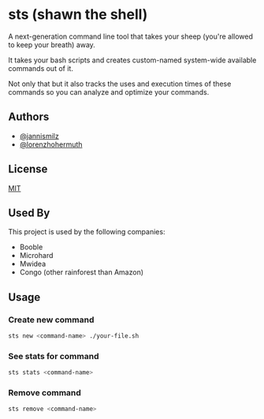 
# sts (shawn the shell)

A next-generation command line tool that takes your sheep (you're allowed to keep your breath) away.

It takes your bash scripts and creates custom-named system-wide available commands out of it.

Not only that but it also tracks the uses and execution times of these commands so you can analyze and optimize your commands.


## Authors

- [@jannismilz](https://github.com/jannismilz)
- [@lorenzhohermuth](https://github.com/lorenzhohermuth)


## License

[MIT](LICENSE)


## Used By

This project is used by the following companies:

- Booble
- Microhard
- Mwidea
- Congo (other rainforest than Amazon)


## Usage

### Create new command

```bash
sts new <command-name> ./your-file.sh
```

### See stats for command

```bash
sts stats <command-name>
```

### Remove command

```bash
sts remove <command-name>
```

